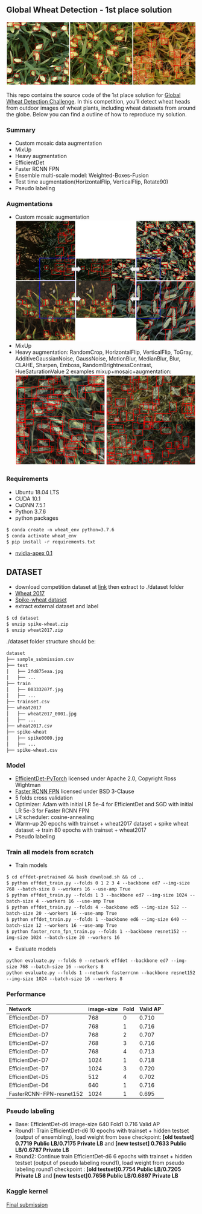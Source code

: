 ## Global Wheat Detection - 1st place solution

![Alt text](./images/gwd2020.png?raw=true "Optional Title")

This repo contains the source code of the 1st place solution for [Global Wheat Detection Challenge](https://www.kaggle.com/c/global-wheat-detection). In this competition, you’ll detect wheat heads from outdoor images of wheat plants, including wheat datasets from around the globe. Below you can find a outline of how to reproduce my solution.

### Summary
* Custom mosaic data augmentation
* MixUp
* Heavy augmentation
* EfficientDet
* Faster RCNN FPN
* Ensemble multi-scale model: Weighted-Boxes-Fusion
* Test time augmentation(HorizontalFlip, VerticalFlip, Rotate90)
* Pseudo labeling

### Augmentations
* Custom mosaic augmentation
![Alt text](./images/mosaic.png?raw=true "Optional Title")
* MixUp
* Heavy augmentation: RandomCrop, HorizontalFlip, VerticalFlip, ToGray, AdditiveGaussianNoise, GaussNoise, MotionBlur, MedianBlur, Blur, CLAHE, Sharpen, Emboss, RandomBrightnessContrast, HueSaturationValue
2 examples mixup+mosaic+augmentation:
![Alt text](./images/mixup.png?raw=true "Optional Title")

### Requirements 
- Ubuntu 18.04 LTS
- CUDA 10.1
- CuDNN 7.5.1
- Python 3.7.6
- python packages
```
$ conda create -n wheat_env python=3.7.6
$ conda activate wheat_env
$ pip install -r requirements.txt
```
- [nvidia-apex 0.1](https://github.com/NVIDIA/apex)

## DATASET
- download competition dataset at [link](https://www.kaggle.com/c/global-wheat-detection/data) then extract to ./dataset folder
- [Wheat 2017](https://plantimages.nottingham.ac.uk/)
- [Spike-wheat dataset](https://sourceforge.net/projects/spike-dataset/)
- extract external dataset and label
```
$ cd dataset
$ unzip spike-wheat.zip
$ unzip wheat2017.zip
```
./dataset folder structure should be:
```
dataset
├── sample_submission.csv
├── test
│   ├── 2fd875eaa.jpg
│   ├── ...
├── train
│   ├── 00333207f.jpg
│   ├── ...
├── trainset.csv
├── wheat2017
│   ├── wheat2017_0001.jpg
│   ├── ...
├── wheat2017.csv
├── spike-wheat
│   ├── spike0000.jpg
│   ├── ...
├── spike-wheat.csv
```

### Model
* [EfficientDet-PyTorch](https://github.com/rwightman/efficientdet-pytorch) licensed under Apache 2.0, Copyright Ross Wightman
* [Faster RCNN FPN](https://github.com/pytorch/vision/tree/master/torchvision/models/detection) licensed under BSD 3-Clause
* 5 folds cross validation
* Optimizer: Adam with initial LR 5e-4 for EfficientDet and SGD with initial LR 5e-3 for Faster RCNN FPN
* LR scheduler: cosine-annealing
* Warm-up 20 epochs with trainset + wheat2017 dataset + spike wheat dataset -> train 80 epochs with trainset + wheat2017
* Pseudo labeling

### Train all models from scratch
- Train models
```
$ cd effdet-pretrained && bash download.sh && cd ..
$ python effdet_train.py --folds 0 1 2 3 4 --backbone ed7 --img-size 768 --batch-size 8 --workers 16 --use-amp True
$ python effdet_train.py --folds 1 3 --backbone ed7 --img-size 1024 --batch-size 4 --workers 16 --use-amp True
$ python effdet_train.py --folds 4 --backbone ed5 --img-size 512 --batch-size 20 --workers 16 --use-amp True
$ python effdet_train.py --folds 1 --backbone ed6 --img-size 640 --batch-size 12 --workers 16 --use-amp True
$ python faster_rcnn_fpn_train.py --folds 1 --backbone resnet152 --img-size 1024 --batch-size 20 --workers 16
```
- Evaluate models
```
python evaluate.py --folds 0 --network effdet --backbone ed7 --img-size 768 --batch-size 16 --workers 8
python evaluate.py --folds 1 --network fasterrcnn --backbone resnet152 --img-size 1024 --batch-size 16 --workers 8
```
### Performance
| Network                  | image-size | Fold | Valid AP |
| :------------------------| :----------|:-----|:---------|
| EfficientDet-D7          | 768        | 0    | 0.710    |
| EfficientDet-D7          | 768        | 1    | 0.716    |
| EfficientDet-D7          | 768        | 2    | 0.707    |
| EfficientDet-D7          | 768        | 3    | 0.716    |
| EfficientDet-D7          | 768        | 4    | 0.713    |
| EfficientDet-D7          | 1024       | 1    | 0.718    | 
| EfficientDet-D7          | 1024       | 3    | 0.720    | 
| EfficientDet-D5          | 512        | 4    | 0.702    | 
| EfficientDet-D6          | 640        | 1    | 0.716    | 
| FasterRCNN-FPN-resnet152 | 1024       | 1    | 0.695    |

### Pseudo labeling
- Base: EfficientDet-d6 image-size 640 Fold1 0.716 Valid AP
- Round1: Train EfficientDet-d6 10 epochs with trainset + hidden testset (output of ensembling), load weight from base checkpoint: **[old testset] 0.7719 Public LB/0.7175 Private LB** and **[new testset] 0.7633 Public LB/0.6787 Private LB**
- Round2: Continue train EfficientDet-d6 6 epochs with trainset + hidden testset (output of pseudo labeling round1), load weight from pseudo labeling round1 checkpoint : **[old testset]0.7754 Public LB/0.7205 Private LB** and **[new testset]0.7656 Public LB/0.6897 Private LB**

### Kaggle kernel
[Final submission](https://www.kaggle.com/nguyenbadung/gwd2020)